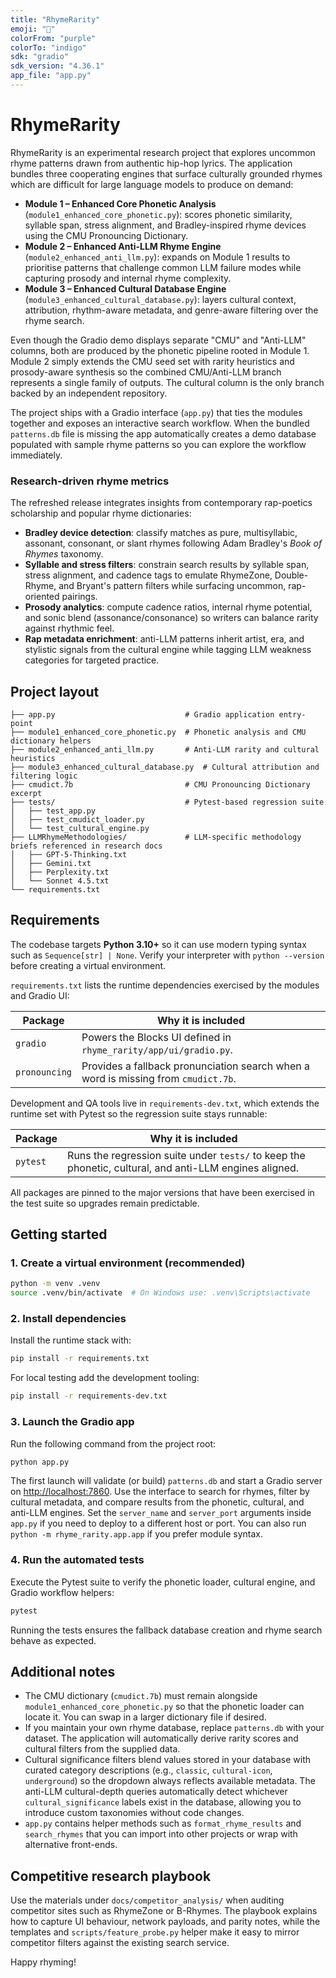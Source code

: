 ```yaml
---
title: "RhymeRarity"
emoji: "🎤"
colorFrom: "purple"
colorTo: "indigo"
sdk: "gradio"
sdk_version: "4.36.1"
app_file: "app.py"
---
```


# RhymeRarity

RhymeRarity is an experimental research project that explores uncommon rhyme patterns drawn from authentic hip-hop lyrics. The application bundles three cooperating engines that surface culturally grounded rhymes which are difficult for large language models to produce on demand:

- **Module 1 – Enhanced Core Phonetic Analysis** (`module1_enhanced_core_phonetic.py`): scores phonetic similarity, syllable span, stress alignment, and Bradley-inspired rhyme devices using the CMU Pronouncing Dictionary.
- **Module 2 – Enhanced Anti-LLM Rhyme Engine** (`module2_enhanced_anti_llm.py`): expands on Module 1 results to prioritise patterns that challenge common LLM failure modes while capturing prosody and internal rhyme complexity.
- **Module 3 – Enhanced Cultural Database Engine** (`module3_enhanced_cultural_database.py`): layers cultural context, attribution, rhythm-aware metadata, and genre-aware filtering over the rhyme search.

Even though the Gradio demo displays separate "CMU" and "Anti-LLM" columns, both are produced by the phonetic pipeline rooted in Module 1. Module 2 simply extends the CMU seed set with rarity heuristics and prosody-aware synthesis so the combined CMU/Anti-LLM branch represents a single family of outputs. The cultural column is the only branch backed by an independent repository.

The project ships with a Gradio interface (`app.py`) that ties the modules together and exposes an interactive search workflow. When the bundled `patterns.db` file is missing the app automatically creates a demo database populated with sample rhyme patterns so you can explore the workflow immediately.

### Research-driven rhyme metrics

The refreshed release integrates insights from contemporary rap-poetics scholarship and popular rhyme dictionaries:

- **Bradley device detection**: classify matches as pure, multisyllabic, assonant, consonant, or slant rhymes following Adam Bradley's *Book of Rhymes* taxonomy.
- **Syllable and stress filters**: constrain search results by syllable span, stress alignment, and cadence tags to emulate RhymeZone, Double-Rhyme, and Bryant's pattern filters while surfacing uncommon, rap-oriented pairings.
- **Prosody analytics**: compute cadence ratios, internal rhyme potential, and sonic blend (assonance/consonance) so writers can balance rarity against rhythmic feel.
- **Rap metadata enrichment**: anti-LLM patterns inherit artist, era, and stylistic signals from the cultural engine while tagging LLM weakness categories for targeted practice.

## Project layout

```
├── app.py                             # Gradio application entry-point
├── module1_enhanced_core_phonetic.py  # Phonetic analysis and CMU dictionary helpers
├── module2_enhanced_anti_llm.py       # Anti-LLM rarity and cultural heuristics
├── module3_enhanced_cultural_database.py  # Cultural attribution and filtering logic
├── cmudict.7b                         # CMU Pronouncing Dictionary excerpt
├── tests/                             # Pytest-based regression suite
│   ├── test_app.py
│   ├── test_cmudict_loader.py
│   └── test_cultural_engine.py
├── LLMRhymeMethodologies/             # LLM-specific methodology briefs referenced in research docs
│   ├── GPT-5-Thinking.txt
│   ├── Gemini.txt
│   ├── Perplexity.txt
│   └── Sonnet 4.5.txt
└── requirements.txt
```

## Requirements

The codebase targets **Python 3.10+** so it can use modern typing syntax such as
`Sequence[str] | None`. Verify your interpreter with `python --version` before
creating a virtual environment.

`requirements.txt` lists the runtime dependencies exercised by the modules and
Gradio UI:

| Package | Why it is included |
| --- | --- |
| `gradio` | Powers the Blocks UI defined in `rhyme_rarity/app/ui/gradio.py`. |
| `pronouncing` | Provides a fallback pronunciation search when a word is missing from `cmudict.7b`. |

Development and QA tools live in `requirements-dev.txt`, which extends the
runtime set with Pytest so the regression suite stays runnable:

| Package | Why it is included |
| --- | --- |
| `pytest` | Runs the regression suite under `tests/` to keep the phonetic, cultural, and anti-LLM engines aligned. |

All packages are pinned to the major versions that have been exercised in the
test suite so upgrades remain predictable.

## Getting started

### 1. Create a virtual environment (recommended)

```bash
python -m venv .venv
source .venv/bin/activate  # On Windows use: .venv\Scripts\activate
```

### 2. Install dependencies

Install the runtime stack with:

```bash
pip install -r requirements.txt
```

For local testing add the development tooling:

```bash
pip install -r requirements-dev.txt
```

### 3. Launch the Gradio app

Run the following command from the project root:

```bash
python app.py
```

The first launch will validate (or build) `patterns.db` and start a Gradio server on <http://localhost:7860>. Use the interface to search for rhymes, filter by cultural metadata, and compare results from the phonetic, cultural, and anti-LLM engines. Set the `server_name` and `server_port` arguments inside `app.py` if you need to deploy to a different host or port. You can also run `python -m rhyme_rarity.app.app` if you prefer module syntax.

### 4. Run the automated tests

Execute the Pytest suite to verify the phonetic loader, cultural engine, and Gradio workflow helpers:

```bash
pytest
```

Running the tests ensures the fallback database creation and rhyme search behave as expected.

## Additional notes

- The CMU dictionary (`cmudict.7b`) must remain alongside `module1_enhanced_core_phonetic.py` so that the phonetic loader can locate it. You can swap in a larger dictionary file if desired.
- If you maintain your own rhyme database, replace `patterns.db` with your dataset. The application will automatically derive rarity scores and cultural filters from the supplied data.
- Cultural significance filters blend values stored in your database with curated category descriptions (e.g., `classic`, `cultural-icon`, `underground`) so the dropdown always reflects available metadata. The anti-LLM cultural-depth queries automatically detect whichever `cultural_significance` labels exist in the database, allowing you to introduce custom taxonomies without code changes.
- `app.py` contains helper methods such as `format_rhyme_results` and `search_rhymes` that you can import into other projects or wrap with alternative front-ends.

## Competitive research playbook

Use the materials under `docs/competitor_analysis/` when auditing competitor
sites such as RhymeZone or B-Rhymes. The playbook explains how to capture UI
behaviour, network payloads, and parity notes, while the templates and
`scripts/feature_probe.py` helper make it easy to mirror competitor filters
against the existing search service.

Happy rhyming!

